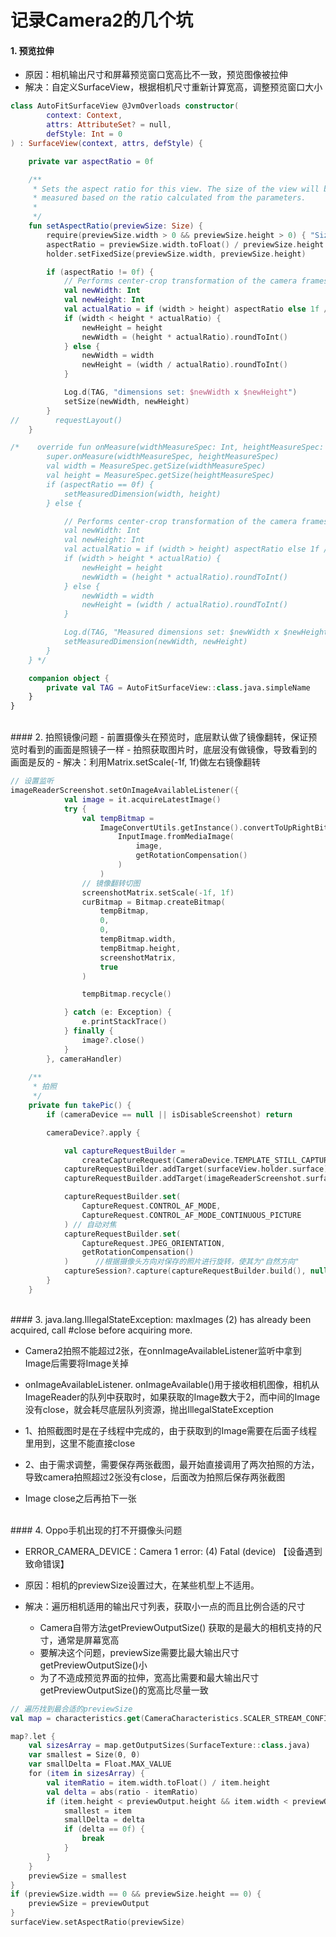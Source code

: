 # 记录Camera2的几个坑

#### 1. 预览拉伸
- 原因：相机输出尺寸和屏幕预览窗口宽高比不一致，预览图像被拉伸
- 解决：自定义SurfaceView，根据相机尺寸重新计算宽高，调整预览窗口大小``` kotlin
class AutoFitSurfaceView @JvmOverloads constructor(
        context: Context,
        attrs: AttributeSet? = null,
        defStyle: Int = 0
) : SurfaceView(context, attrs, defStyle) {

    private var aspectRatio = 0f

    /**
     * Sets the aspect ratio for this view. The size of the view will be
     * measured based on the ratio calculated from the parameters.
     *
     */
    fun setAspectRatio(previewSize: Size) {
        require(previewSize.width > 0 && previewSize.height > 0) { "Size cannot be negative" }
        aspectRatio = previewSize.width.toFloat() / previewSize.height.toFloat()
        holder.setFixedSize(previewSize.width, previewSize.height)

        if (aspectRatio != 0f) {
            // Performs center-crop transformation of the camera frames
            val newWidth: Int
            val newHeight: Int
            val actualRatio = if (width > height) aspectRatio else 1f / aspectRatio
            if (width < height * actualRatio) {
                newHeight = height
                newWidth = (height * actualRatio).roundToInt()
            } else {
                newWidth = width
                newHeight = (width / actualRatio).roundToInt()
            }

            Log.d(TAG, "dimensions set: $newWidth x $newHeight")
            setSize(newWidth, newHeight)
        }
//        requestLayout()
    }

/*    override fun onMeasure(widthMeasureSpec: Int, heightMeasureSpec: Int) {
        super.onMeasure(widthMeasureSpec, heightMeasureSpec)
        val width = MeasureSpec.getSize(widthMeasureSpec)
        val height = MeasureSpec.getSize(heightMeasureSpec)
        if (aspectRatio == 0f) {
            setMeasuredDimension(width, height)
        } else {

            // Performs center-crop transformation of the camera frames
            val newWidth: Int
            val newHeight: Int
            val actualRatio = if (width > height) aspectRatio else 1f / aspectRatio
            if (width > height * actualRatio) {
                newHeight = height
                newWidth = (height * actualRatio).roundToInt()
            } else {
                newWidth = width
                newHeight = (width / actualRatio).roundToInt()
            }

            Log.d(TAG, "Measured dimensions set: $newWidth x $newHeight")
            setMeasuredDimension(newWidth, newHeight)
        }
    } */

    companion object {
        private val TAG = AutoFitSurfaceView::class.java.simpleName
    }
}
```

</br>
#### 2. 拍照镜像问题
- 前置摄像头在预览时，底层默认做了镜像翻转，保证预览时看到的画面是照镜子一样
- 拍照获取图片时，底层没有做镜像，导致看到的画面是反的
- 解决：利用Matrix.setScale(-1f, 1f)做左右镜像翻转``` kotlin 
// 设置监听imageReaderScreenshot.setOnImageAvailableListener({
            val image = it.acquireLatestImage()
            try {
                val tempBitmap =
                    ImageConvertUtils.getInstance().convertToUpRightBitmap(
                        InputImage.fromMediaImage(
                            image,
                            getRotationCompensation()
                        )
                    )
                // 镜像翻转切图
                screenshotMatrix.setScale(-1f, 1f)
                curBitmap = Bitmap.createBitmap(
                    tempBitmap,
                    0,
                    0,
                    tempBitmap.width,
                    tempBitmap.height,
                    screenshotMatrix,
                    true
                )

                tempBitmap.recycle()

            } catch (e: Exception) {
                e.printStackTrace()
            } finally {
                image?.close()
            }
        }, cameraHandler)
        
    /**
     * 拍照
     */
    private fun takePic() {
        if (cameraDevice == null || isDisableScreenshot) return

        cameraDevice?.apply {

            val captureRequestBuilder =
                createCaptureRequest(CameraDevice.TEMPLATE_STILL_CAPTURE)
            captureRequestBuilder.addTarget(surfaceView.holder.surface)
            captureRequestBuilder.addTarget(imageReaderScreenshot.surface)

            captureRequestBuilder.set(
                CaptureRequest.CONTROL_AF_MODE,
                CaptureRequest.CONTROL_AF_MODE_CONTINUOUS_PICTURE
            ) // 自动对焦
            captureRequestBuilder.set(
                CaptureRequest.JPEG_ORIENTATION,
                getRotationCompensation()
            )      //根据摄像头方向对保存的照片进行旋转，使其为"自然方向"
            captureSession?.capture(captureRequestBuilder.build(), null, cameraHandler)
        }
    }
```

</br>
#### 3. java.lang.IllegalStateException: maxImages (2) has already been acquired, call #close before acquiring more.- Camera2拍照不能超过2张，在onnImageAvailableListener监听中拿到Image后需要将Image关掉

- onImageAvailableListener. onImageAvailable()用于接收相机图像，相机从ImageReader的队列中获取时，如果获取的Image数大于2，而中间的Image没有close，就会耗尽底层队列资源，抛出IllegalStateException- 1、拍照截图时是在子线程中完成的，由于获取到的Image需要在后面子线程里用到，这里不能直接close
- 2、由于需求调整，需要保存两张截图，最开始直接调用了两次拍照的方法，导致camera拍照超过2张没有close，后面改为拍照后保存两张截图

- Image close之后再拍下一张

</br>
#### 4. Oppo手机出现的打不开摄像头问题
- ERROR_CAMERA_DEVICE：Camera 1 error: (4) Fatal (device)  【设备遇到致命错误】

- 原因：相机的previewSize设置过大，在某些机型上不适用。- 解决：遍历相机适用的输出尺寸列表，获取小一点的而且比例合适的尺寸    - Camera自带方法getPreviewOutputSize() 获取的是最大的相机支持的尺寸，通常是屏幕宽高    - 要解决这个问题，previewSize需要比最大输出尺寸getPreviewOutputSize()小    - 为了不造成预览界面的拉伸，宽高比需要和最大输出尺寸getPreviewOutputSize()的宽高比尽量一致 

```kotlin
// 遍历找到最合适的previewSize
val map = characteristics.get(CameraCharacteristics.SCALER_STREAM_CONFIGURATION_MAP)

map?.let {
    val sizesArray = map.getOutputSizes(SurfaceTexture::class.java)
    var smallest = Size(0, 0)
    var smallDelta = Float.MAX_VALUE
    for (item in sizesArray) {
        val itemRatio = item.width.toFloat() / item.height
        val delta = abs(ratio - itemRatio)
        if (item.height < previewOutput.height && item.width < previewOutput.width && delta < 0.2 && delta < smallDelta) {
            smallest = item
            smallDelta = delta
            if (delta == 0f) {
                break
            }
        }
    }
    previewSize = smallest
}
if (previewSize.width == 0 && previewSize.height == 0) {
    previewSize = previewOutput
}
surfaceView.setAspectRatio(previewSize)
```
